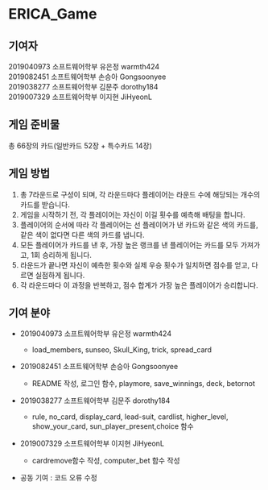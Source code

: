# ERICA_Game

## 기여자
2019040973 소프트웨어학부 유은정 warmth424\
2019082451 소프트웨어학부 손승아 Gongsoonyee\
2019038277 소프트웨어학부 김문주 dorothy184\
2019007329 소프트웨어학부 이지현 JiHyeonL

## 게임 준비물
총 66장의 카드(일반카드 52장 + 특수카드 14장)


## 게임 방법
1. 총 7라운드로 구성이 되며, 각 라운드마다 플레이어는 라운드 수에 해당되는 개수의 카드를 받습니다.
2. 게임을 시작하기 전, 각 플레이어는 자신이 이길 횟수를 예측해 배팅을 합니다.
3. 플레이어의 순서에 따라 각 플레이어는 선 플레이어가 낸 카드와 같은 색의 카드를, 같은 색이 없다면 다른 색의 카드를 냅니다.
4. 모든 플레이어가 카드를 낸 후, 가장 높은 랭크를 낸 플레이어는 카드를 모두 가져가고, 1회 승리하게 됩니다.
5. 라운드가 끝나면 자신이 예측한 횟수와 실제 우승 횟수가 일치하면 점수를 얻고, 다르면 실점하게 됩니다.
6. 각 라운드마다 이 과정을 반복하고, 점수 합계가 가장 높은 플레이어가 승리합니다.


## 기여 분야
* 2019040973 소프트웨어학부 유은정 warmth424
  * load_members, sunseo, Skull_King, trick, spread_card
* 2019082451 소프트웨어학부 손승아 Gongsoonyee
  * README 작성, 로그인 함수, playmore, save_winnings, deck, betornot
* 2019038277 소프트웨어학부 김문주 dorothy184
  * rule, no_card, display_card, lead-suit, cardlist, higher_level, show_your_card, sun_player_present,choice 함수
* 2019007329 소프트웨어학부 이지현 JiHyeonL
  * cardremove함수 작성, computer_bet 함수 작성

* 공동 기여 : 코드 오류 수정
